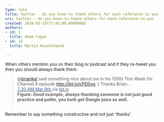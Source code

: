 ```yaml
---
type: rule
title: Twitter - Do you know to thank others for each reference to you?
uri: twitter---do-you-know-to-thank-others-for-each-reference-to-you
created: 2010-03-15T17:02:09.0000000Z
authors:
- id: 1
  title: Adam Cogan
- id: 14
  title: Martin Hinshelwood

---
```




<span class='intro'> 
  <p>When others mention you on their blog or podcast and if they re-tweet you then you should always thank them&#58;</p>
<blockquote>
<p>@<a shape="rect" href="http&#58;//twitter.com/briankel">briankel</a> said something nice about me in his 100th This Week On Channel 9 episode <a shape="rect" href="http&#58;//bit.ly/cPD0vg">http&#58;//bit.ly/cPD0vg</a> &#58;) Thanks Brian... <a shape="rect" href="http&#58;//twitter.com/MrHinsh/status/10160987074"><br>
<font color="#4060a0">7&#58;30 AM Mar 8th </font></a>via <a shape="rect" href="http&#58;//bit.ly/"><font color="#4060a0">bit.ly</font></a><br>
<strong>Figure&#58; Good example, always thanking someone is not just good practice and polite, you both get Google juice as well.<br>
<br>
</strong></p>
</blockquote>
<p>Remember to say something constructive and not just 'thanks'.</p>
 </span>




